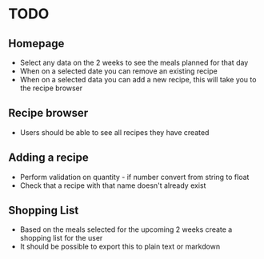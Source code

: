 # TODO
## Homepage
* Select any data on the 2 weeks to see the meals planned for that day
* When on a selected date you can remove an existing recipe
* When on a selected data you can add a new recipe, this will take you to the recipe browser

## Recipe browser
* Users should be able to see all recipes they have created

## Adding a recipe
* Perform validation on quantity - if number convert from string to float
* Check that a recipe with that name doesn't already exist

## Shopping List
* Based on the meals selected for the upcoming 2 weeks create a shopping list for the user
* It should be possible to export this to plain text or markdown